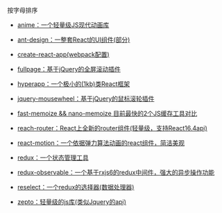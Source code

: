 按字母排序

* [anime：一个轻量级JS现代动画库](./source-code.anime/README.md)

* [ant-design：一整套React的UI组件(部分)](./source-code.ant-design/README.md)

* [create-react-app(webpack配置)](./source-code.create-react-app(webpack配置)/README.md)

* [fullpage：基于jQuery的全屏滚动插件](./source-code.fullpage/README.md)

* [hyperapp：一个极小的(1kb)类React框架](./source-code.hyperapp/README.md)

* [jquery-mousewheel：基于jQuery的鼠标滚轮插件](./source-code.jquery-mousewheel/README.md)

* [fast-memoize && nano-memoize 目前最快的2个JS缓存工具对比](./source-code.fast-memoizeVSnano-memoize/README.md)

* [reach-router：React上全新的router组件(轻量级，支持React16.4api)](./source-code.reach-router/README.md)

* [react-motion：一个依据弹力算法动画的react组件，简洁美观](./source-code.react-motion/README.md)

* [redux：一个状态管理工具](./source-code.redux/README.md)

* [redux-observable：一个基于rxjs6的redux中间件，强大的异步操作功能](./source-code.redux-observable/README.md)

* [reselect：一个redux的选择器(数据处理器)](./source-code.reselect/README.md)

* [zepto：轻量级的js库(类似Jquery的api)](./source-code.zepto/README.md)


